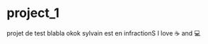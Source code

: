 # project_1
projet de test
 blabla
 okok
 sylvain est en infractionS
I love :coffee: and :computer:
